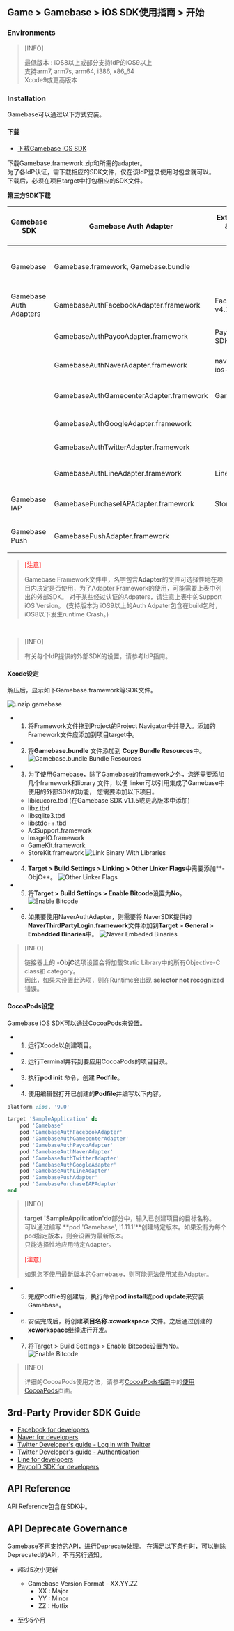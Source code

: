 ## Game > Gamebase > iOS SDK使用指南 > 开始

### Environments


> [INFO]
>
> 最低版本 : iOS8以上或部分支持IdP的iOS9以上 <br/>
> 支持arm7, arm7s, arm64, i386, x86_64 <br/>
> Xcode9或更高版本
>


### Installation

Gamebase可以通过以下方式安装。

#### 下载

* [下载Gamebase iOS SDK](/Download/#game-gamebase)

下载Gamebase.framework.zip和所需的adapter。<br/>
为了各IdP认证，需下载相应的SDK文件，仅在该IdP登录使用时包含就可以。<br/>
下载后，必须在项目target中打包相应的SDK文件。

**第三方SDK下载**

| Gamebase SDK | Gamebase Auth Adapter | External(iOS) SDK & Compatible Version | 目的 | External SDK Download Link | Support iOS Version |
| --- | --- | --- | --- | --- | --- |
| Gamebase | Gamebase.framework, Gamebase.bundle |  |  包括Gamebase的 Interface和核心逻辑 |  | iOS8 or later
| Gamebase Auth Adapters | GamebaseAuthFacebookAdapter.framework | FacebookSDK v4.17.0 | 支持Facebook登录 | [LINK \[Go to Download\]](https://developers.facebook.com/docs/ios/downloads) | iOS8 or later |
|  | GamebaseAuthPaycoAdapter.framework | PaycoID Login 3rd SDK v1.1.6 | 支持Payco登录 | [LINK \[Go to Download\]](https://developers.payco.com/guide/sdk/download) | iOS8 or later |
|  | GamebaseAuthNaverAdapter.framework | naveridlogin-sdk-ios-4.0.10 | 支持Naver登录 | [LINK \[Go to Download\]](https://developers.naver.com/docs/login/sdks/) | iOS9 or later |
|  | GamebaseAuthGamecenterAdapter.framework | GameKit.framework | 支持Gamecenter登录 |  | iOS8 or later |
|  | GamebaseAuthGoogleAdapter.framework | | 支持Google登录 | | iOS9 or later |
|  | GamebaseAuthTwitterAdapter.framework | | 支持Twitter登录 | | iOS8 or later |
|  | GamebaseAuthLineAdapter.framework | LineSDK v4.1.1 | 支持LINE登录 | [LINK \[Go to Download\]](https://github.com/line/line-sdk-starter-ios-v2) | iOS8 or later |
| Gamebase IAP | GamebasePurchaseIAPAdapter.framework | StoreKit.framework | 支持应用内结算 | 包含在Gamebase IAP 中 | iOS8 or later |
| Gamebase Push | GamebasePushAdapter.framework |  | 支持推送 | 包含在Gamebase中 | iOS8 or later |



> <font color="red">[注意]</font><br/>
>
> Gamebase Framework文件中，名字包含**Adapter**的文件可选择性地在项目内决定是否使用，为了Adapter Framework的使用，可能需要上表中列出的外部SDK。
> 对于某些经过认证的Adpaters，请注意上表中的Support iOS Version。
> (支持版本为 iOS9以上的Auth Adpater包含在build包时，iOS8以下发生runtime Crash。)

<br/>


> [INFO]
> 
> 有关每个IdP提供的外部SDK的设置，请参考IdP指南。
>

#### Xcode设定

解压后，显示如下Gamebase.framework等SDK文件。

![unzip gamebase](http://static.toastoven.net/prod_gamebase/iOSDevelopersGuide/ios-developers-guide-installation-002_1.0.0.png)


* 1) 将Framework文件拖到Project的Project Navigator中并导入。添加的Framework文件应添加到项目target中。
* 2) 将**Gamebase.bundle** 文件添加到 **Copy Bundle Resources**中。
![Gamebase.bundle Bundle Resources](http://static.toastoven.net/prod_gamebase/iOSDevelopersGuide/ios-developers-guide-installation-003_1.0.0.png)
* 3) 为了使用Gamebase，除了Gamebase的framework之外，您还需要添加几个framework和library 文件，以便 linker可以引用集成了Gamebase中使用的外部SDK的功能， 您需要添加以下项目。
    * libicucore.tbd (在Gamebase SDK v1.1.5或更高版本中添加)
    * libz.tbd
    * libsqlite3.tbd
    * libstdc++.tbd
    * AdSupport.framework
    * ImageIO.framework
    * GameKit.framework
    * StoreKit.framework
![Link Binary With Libraries](http://static.toastoven.net/prod_gamebase/iOSDevelopersGuide/ios-developers-guide-installation-005_1.0.0.png)
* 4) **Target > Build Settings > Linking > Other Linker Flags**中需要添加**-ObjC**。
![Other Linker Flags](http://static.toastoven.net/prod_gamebase/iOSDevelopersGuide/ios-developers-guide-installation-006_1.0.0.png)
* 5) 将**Target > Build Settings > Enable Bitcode**设置为**No**。
![Enable Bitcode](http://static.toastoven.net/prod_gamebase/iOSDevelopersGuide/ios-developers-guide-installation-007_1.0.0.png)
* 6) 如果要使用NaverAuthAdapter，则需要将 NaverSDK提供的 **NaverThirdPartyLogin.framework**文件添加到**Target > General > Embedded Binaries**中。
 ![Naver Embeded Binaries](http://static.toastoven.net/prod_gamebase/iOSDevelopersGuide/ios-developers-guide-started-001_1.7.0.png)

> [INFO]
>
> 链接器上的 **-ObjC**选项设置会将加载Static Library中的所有Objective-C class和 category。<br/>
> 因此，如果未设置此选项，则在Runtime会出现 **selector not recognized**错误。
>

#### CocoaPods设定

Gamebase iOS SDK可以通过CocoaPods来设置。

* 1) 运行Xcode以创建项目。
* 2) 运行Terminal并转到要应用CocoaPods的项目目录。
* 3) 执行**pod init** 命令，创建 **Podfile**。
* 4) 使用编辑器打开已创建的**Podfile**并编写以下内容。

```ruby
platform :ios, '9.0'

target 'SampleApplication' do
    pod 'Gamebase'
    pod 'GamebaseAuthFacebookAdapter'
    pod 'GamebaseAuthGamecenterAdapter'
    pod 'GamebaseAuthPaycoAdapter'
    pod 'GamebaseAuthNaverAdapter'
    pod 'GamebaseAuthTwitterAdapter'
    pod 'GamebaseAuthGoogleAdapter'
    pod 'GamebaseAuthLineAdapter'
    pod 'GamebasePushAdapter'
    pod 'GamebasePurchaseIAPAdapter'
end
```

> [INFO]
>
> **target 'SampleApplication'do**部分中，输入已创建项目的目标名称。<br/> 
> 可以通过编写 **pod 'Gamebase', '1.11.1'**创建特定版本。如果没有为每个pod指定版本，则会设置为最新版本。<br/>
> 只能选择性地应用特定Adapter。
>
> <font color="red">[注意]</font><br/>
>
> 如果您不使用最新版本的Gamebase，则可能无法使用某些Adapter。
>

* 5) 完成Podfile的创建后，执行命令**pod install**或**pod update**来安装Gamebase。
* 6) 安装完成后，将创建**项目名称.xcworkspace** 文件。之后通过创建的 **xcworkspace**继续进行开发。
* 7) 将Target > Build Settings > Enable Bitcode设置为No。
![Enable Bitcode](http://static.toastoven.net/prod_gamebase/iOSDevelopersGuide/ios-developers-guide-installation-007_1.0.0.png)

> [INFO]
>
> 详细的CocoaPods使用方法，请参考[CocoaPods指南](https://guides.cocoapods.org/)中的[使用CocoaPods](https://guides.cocoapods.org/using/index.html)页面。 
>
>

## 3rd-Party Provider SDK Guide

* [Facebook for developers](https://developers.facebook.com/docs/ios)
* [Naver for developers](https://developers.naver.com/docs/login/ios/)
* [Twitter Developer's guide - Log in with Twitter](https://dev.twitter.com/web/sign-in/implementing)
* [Twitter Developer's guide - Authentication](https://developer.twitter.com/en/docs/basics/authentication/overview/oauth)
* [Line for developers](https://developers.line.me/en/docs/line-login/ios/integrate-line-login/)
* [PaycoID SDK for developers](https://developers.payco.com/guide/development/apply/ios)

## API Reference

API Reference包含在SDK中。

## API Deprecate Governance

Gamebase不再支持的API，进行Deprecate处理。
在满足以下条件时，可以删除Deprecated的API，不再另行通知。

* 超过5次小更新
	* Gamebase Version Format - XX.YY.ZZ
		* XX : Major
		* YY : Minor
		* ZZ : Hotfix

* 至少5个月
